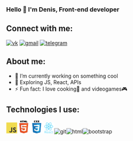 ### Hello 👋 I'm Denis, Front-end developer

## Connect with me:
[<img src='https://img.icons8.com/stickers/100/000000/vk-circled.png' alt='vk' height='40'>](https://vk.com/up_sugar)
[<img src='https://img.icons8.com/stickers/100/000000/gmail-new.png' alt='gmail' height='40'>](mailto:mystick915@gmail.com)
[<img src='https://img.icons8.com/stickers/100/000000/telegram-app.png' alt='telegram' height='40'>](https://t.me/mystick915)

## About me:
- 🔭 I’m currently working on something cool
- 🤔 Exploring JS, React, APIs
- ⚡ Fun fact: I love cooking🍳 and videogames🎮

## Technologies I use:
<img src='https://raw.githubusercontent.com/devicons/devicon/master/icons/javascript/javascript-original.svg' alt='javascript' height='30'><img src='https://raw.githubusercontent.com/devicons/devicon/master/icons/html5/html5-original-wordmark.svg' alt='html' height='35'><img src='https://raw.githubusercontent.com/devicons/devicon/master/icons/css3/css3-original-wordmark.svg' alt='css' height='35'><img src='https://raw.githubusercontent.com/devicons/devicon/master/icons/react/react-original-wordmark.svg' alt='react' height='30'><img src='https://camo.githubusercontent.com/fbfcb9e3dc648adc93bef37c718db16c52f617ad055a26de6dc3c21865c3321d/68747470733a2f2f7777772e766563746f726c6f676f2e7a6f6e652f6c6f676f732f6769742d73636d2f6769742d73636d2d69636f6e2e737667' alt='git' height='30'><img src='https://seeklogo.com/images/V/vuejs-logo-17D586B587-seeklogo.com.png' alt='html' height='30'><img src='https://seeklogo.com/images/B/bootstrap-5-logo-85A1F11F4F-seeklogo.com.png' alt='bootstrap' height='30'>



